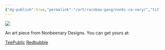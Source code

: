 ```yaml
---
{"dg-publish":true,"permalink":"/art/rainbow-gang/nonbi-ca-nary/","title":"Nonbi CANary","tags":["Art","Rainbow Gang"]}
---
```



![](https://baserow-media.ams3.digitaloceanspaces.com/user_files/xuNmUQv6BTefTlgxxlrdzWls54FU8zUY_fd834522a89e69ec4258d5342906662d5099b69f3bf8545d56a5fdff1d7e1741.png)

An art piece from Nonbeenary Designs. You can get yours at:

[TeePublic]()
[Redbubble]()
